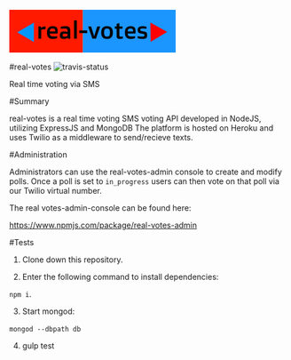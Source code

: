 ![real-votes](./resources/realVotesLogo.png)

#real-votes
![travis-status](https://travis-ci.org/real-votes/real-votes.svg)

Real time voting via SMS


#Summary

real-votes is a real time voting SMS voting API developed in NodeJS, utilizing ExpressJS and MongoDB The platform is hosted on Heroku and uses Twilio as a middleware to send/recieve texts.


#Administration

Administrators can use the real-votes-admin console to create and modify polls. Once a poll is set to `in_progress` users can then vote on that poll via our Twilio virtual number.


The real votes-admin-console can be found here:

https://www.npmjs.com/package/real-votes-admin


#Tests

1. Clone down this repository.

2. Enter the following command to install dependencies:

  `npm i`.

3. Start mongod:

  `mongod --dbpath db`

4. gulp test
